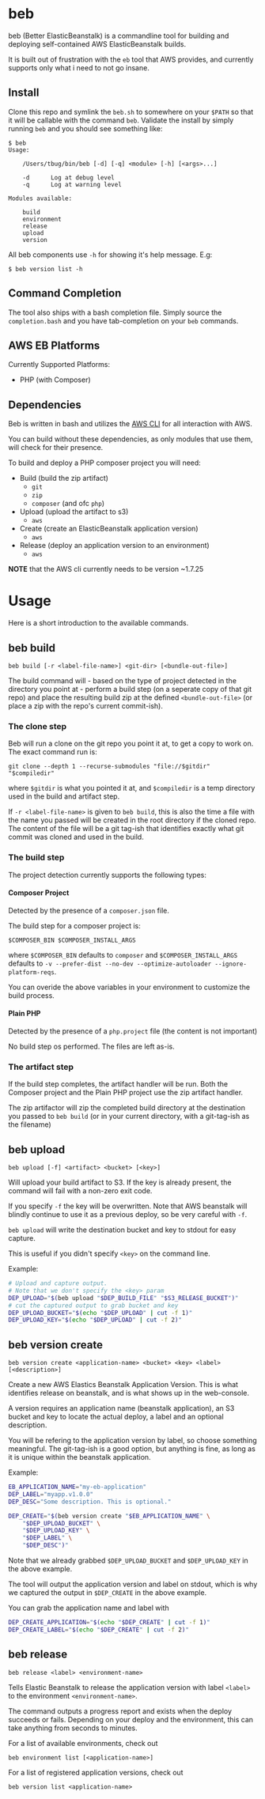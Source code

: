 beb
===

beb (Better ElasticBeanstalk) is a commandline tool for
building and deploying self-contained AWS ElasticBeanstalk builds.

It is built out of frustration with the `eb` tool that AWS provides,
and currently supports only what i need to not go insane.


Install
----------------

Clone this repo and symlink the `beb.sh` to somewhere on your `$PATH` so that it will be callable
with the command `beb`.
Validate the install by simply running `beb` and you should see something like:
```
$ beb
Usage:

    /Users/tbug/bin/beb [-d] [-q] <module> [-h] [<args>...]

    -d      Log at debug level
    -q      Log at warning level

Modules available:

    build
    environment
    release
    upload
    version
```

All beb components use `-h` for showing it's help message.
E.g:
```
$ beb version list -h
```


Command Completion
--------------------

The tool also ships with a bash completion file.
Simply source the `completion.bash` and you have tab-completion
on your `beb` commands.


AWS EB Platforms
----------------

Currently Supported Platforms:

- PHP (with Composer)



Dependencies
------------

Beb is written in bash and utilizes the [AWS CLI][awscli] for all
interaction with AWS.

You can build without these dependencies, as only modules that use
them, will check for their presence.

To build and deploy a PHP composer project you will need:

- Build (build the zip artifact)
    - `git`
    - `zip`
    - `composer` (and ofc `php`)
- Upload (upload the artifact to s3)
    - `aws`
- Create (create an ElasticBeanstalk application version)
    - `aws`
- Release (deploy an application version to an environment)
    - `aws`


**NOTE** that the AWS cli currently needs to be version ~1.7.25



Usage
============

Here is a short introduction to the available commands.

beb build
-----------

```
beb build [-r <label-file-name>] <git-dir> [<bundle-out-file>]
```

The build command will - based on the type of project detected in the
directory you point at - perform a build step (on a seperate copy of
that git repo) and place the resulting build zip at the defined `<bundle-out-file>`
(or place a zip with the repo's current commit-ish).

### The clone step

Beb will run a clone on the git repo you point it at, to get a copy to work on.
The exact command run is:
```
git clone --depth 1 --recurse-submodules "file://$gitdir" "$compiledir"
```
where `$gitdir` is what you pointed it at, and `$compiledir` is a temp directory
used in the build and artifact step.

If `-r <label-file-name>` is given to `beb build`, this is also the time
a file with the name you passed will be created in the root directory if the
cloned repo. The content of the file will be a git tag-ish that identifies
exactly what git commit was cloned and used in the build.


### The build step

The project detection currently supports the following types:


#### Composer Project

Detected by the presence of a `composer.json` file.

The build step for a composer project is:
```
$COMPOSER_BIN $COMPOSER_INSTALL_ARGS
```
where `$COMPOSER_BIN` defaults to `composer` and `$COMPOSER_INSTALL_ARGS` defaults to
`-v --prefer-dist --no-dev --optimize-autoloader --ignore-platform-reqs`.

You can overide the above variables in your environment to customize the build process.


#### Plain PHP

Detected by the presence of a `php.project` file (the content is not important)

No build step os performed. The files are left as-is.





### The artifact step

If the build step completes, the artifact handler will be run.
Both the Composer project and the Plain PHP project use the zip artifact handler.

The zip artifactor will zip the completed build directory at the destination
you passed to `beb build` (or in your current directory, with a git-tag-ish as the filename)





beb upload
-----------

```
beb upload [-f] <artifact> <bucket> [<key>]
```

Will upload your build artifact to S3.
If the key is already present, the command will fail with
a non-zero exit code.

If you specify `-f` the key will be overwritten.
Note that AWS beanstalk will blindly continue to use it
as a previous deploy, so be very careful with `-f`.

`beb upload` will write the destination bucket and key to
stdout for easy capture.

This is useful if you didn't specify `<key>` on the command line.


Example:

```bash
# Upload and capture output.
# Note that we don't specify the <key> param
DEP_UPLOAD="$(beb upload "$DEP_BUILD_FILE" "$S3_RELEASE_BUCKET")"
# cut the captured output to grab bucket and key
DEP_UPLOAD_BUCKET="$(echo "$DEP_UPLOAD" | cut -f 1)"
DEP_UPLOAD_KEY="$(echo "$DEP_UPLOAD" | cut -f 2)"
```

beb version create
------------------

```
beb version create <application-name> <bucket> <key> <label> [<description>]
```

Create a new AWS Elastics Beanstalk Application Version.
This is what identifies release on beanstalk, and is
what shows up in the web-console.

A version requires an application name (beanstalk application),
an S3 bucket and key to locate the actual deploy, a label
and an optional description.

You will be refering to the application version by label,
so choose something meaningful.
The git-tag-ish is a good option, but anything is fine,
as long as it is unique within the beanstalk application.

Example:

```bash
EB_APPLICATION_NAME="my-eb-application"
DEP_LABEL="myapp.v1.0.0"
DEP_DESC="Some description. This is optional."

DEP_CREATE="$(beb version create "$EB_APPLICATION_NAME" \
    "$DEP_UPLOAD_BUCKET" \
    "$DEP_UPLOAD_KEY" \
    "$DEP_LABEL" \
    "$DEP_DESC")"
```

Note that we already grabbed `$DEP_UPLOAD_BUCKET` and `$DEP_UPLOAD_KEY` in the above example.

The tool will output the application version and label on stdout,
which is why we captured the output in `$DEP_CREATE` in the above example.

You can grab the application name and label with

```bash
DEP_CREATE_APPLICATION="$(echo "$DEP_CREATE" | cut -f 1)"
DEP_CREATE_LABEL="$(echo "$DEP_CREATE" | cut -f 2)"
```


beb release
--------------

```
beb release <label> <environment-name>
```

Tells Elastic Beanstalk to release the application version
with label `<label>` to the environment `<environment-name>`.

The command outputs a progress report and exists when the
deploy succeeds or fails.
Depending on your deploy and the environment, this can take
anything from seconds to minutes.

For a list of available environments, check out
```
beb environment list [<application-name>]
```

For a list of registered application versions, check out
```
beb version list <application-name>
```



[awscli]: http://aws.amazon.com/cli/

